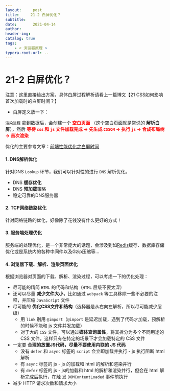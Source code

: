 ```yaml
---
layout:     post
title:     21-2 白屏优化？
subtitle:  
date:       2021-04-14
author:     
header-img: 
catalog: true
tags:
    - < 浏览器原理 >
typora-root-url: ..
---
```


# 21-2 白屏优化？

注意：这里直接给出方案，具体白屏过程解析请看上一篇博文【21 CSS如何影响首次加载时的白屏时间？】

- 白屏定义放一下：

`渲染进程` 拿到数据后，会创建一个 <span style="color:red">**空白页面**</span> （这个空白页面就是常说的 **解析白屏**），然后<span style="color:red"> **等待 `css` 和 `js` 文件加载完成 -> 先生成 `CSSOM` -> 执行 `js` -> 合成布局树 -> 首次渲染**</span>

优化的主要参考文章：[前端性能优化之白屏时间](https://cloud.tencent.com/developer/article/1508941)

#### 1. DNS解析优化

针对DNS `Lookup` 环节，我们可以针对性的进行 `DNS` 解析优化。

- DNS **缓存优化**
- DNS **预加载**策略
- 稳定可靠的DNS服务器

#### 2. TCP网络链路优化

针对网络链路的优化，好像除了花钱没有什么更好的方式！

#### 3. 服务端处理优化

服务端的处理优化，是一个非常庞大的话题，会涉及到如[Redis](https://cloud.tencent.com/product/crs?from=10680)缓存、数据库存储优化或是系统内的各种中间件以及Gzip压缩等...

#### 4. 浏览器下载、解析、渲染页面优化

根据浏览器对页面的下载、解析、渲染过程，可以考虑一下的优化处理：

- 尽可能的精简 `HTML` 的代码和结构（`HTML` 层级不要太深）
- 还可以尽量 **减少文件大小**，比如通过 `webpack` 等工具移除一些不必要的注释，并压缩 `JavaScript` 文件
- 尽可能的 **优化CSS文件和结构**（选择器是从右向左解析，所以尽可能减少层级）
    - 用 `link` 别用 `@import`（`@import` 是延迟加载，遇到了代码才加载，预解析的时候不能和 js 文件并发加载）
    - 对于大的 `CSS` 文件，可以通过**媒体查询属性**，将其拆分为多个不同用途的 CSS 文件，这样只有在特定的场景下才会加载特定的 CSS 文件
- 一定要 **合理的放置JS代码，尽量不要使用内联的 JS 代码**
    - 没有 `defer` 和 `async` 标签的 `script` 会立即加载并执行 - js 执行阻断 html 解析
    - 有 `async` 标签的 js - js 的加载和 html 的解析和渲染并行
    - 有 `defer` 标签的 js - js的加载和 html 的解析和渲染并行，但会在 html 解析完成后执行，在触
        发 `DOMContentLoaded` 事件前执行
- 减少 HTTP 请求次数和请求大小

